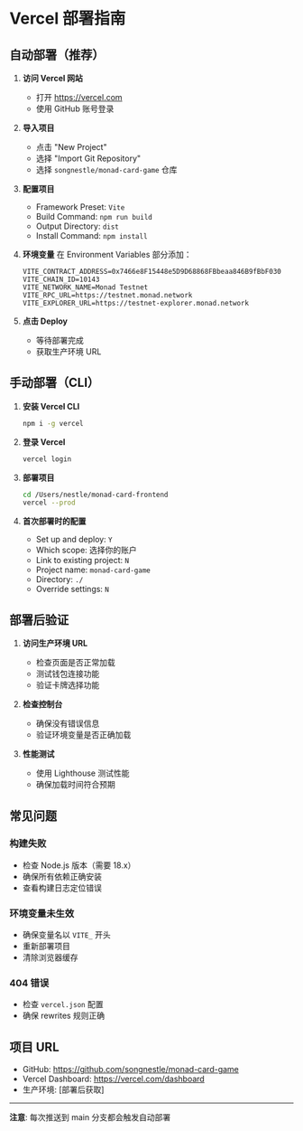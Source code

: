 # Vercel 部署指南

## 自动部署（推荐）

1. **访问 Vercel 网站**
   - 打开 https://vercel.com
   - 使用 GitHub 账号登录

2. **导入项目**
   - 点击 "New Project"
   - 选择 "Import Git Repository"
   - 选择 `songnestle/monad-card-game` 仓库

3. **配置项目**
   - Framework Preset: `Vite`
   - Build Command: `npm run build`
   - Output Directory: `dist`
   - Install Command: `npm install`

4. **环境变量**
   在 Environment Variables 部分添加：
   ```
   VITE_CONTRACT_ADDRESS=0x7466e8F15448e5D9D68868FBbeaa846B9fBbF030
   VITE_CHAIN_ID=10143
   VITE_NETWORK_NAME=Monad Testnet
   VITE_RPC_URL=https://testnet.monad.network
   VITE_EXPLORER_URL=https://testnet-explorer.monad.network
   ```

5. **点击 Deploy**
   - 等待部署完成
   - 获取生产环境 URL

## 手动部署（CLI）

1. **安装 Vercel CLI**
   ```bash
   npm i -g vercel
   ```

2. **登录 Vercel**
   ```bash
   vercel login
   ```

3. **部署项目**
   ```bash
   cd /Users/nestle/monad-card-frontend
   vercel --prod
   ```

4. **首次部署时的配置**
   - Set up and deploy: `Y`
   - Which scope: 选择你的账户
   - Link to existing project: `N`
   - Project name: `monad-card-game`
   - Directory: `./`
   - Override settings: `N`

## 部署后验证

1. **访问生产环境 URL**
   - 检查页面是否正常加载
   - 测试钱包连接功能
   - 验证卡牌选择功能

2. **检查控制台**
   - 确保没有错误信息
   - 验证环境变量是否正确加载

3. **性能测试**
   - 使用 Lighthouse 测试性能
   - 确保加载时间符合预期

## 常见问题

### 构建失败
- 检查 Node.js 版本（需要 18.x）
- 确保所有依赖正确安装
- 查看构建日志定位错误

### 环境变量未生效
- 确保变量名以 `VITE_` 开头
- 重新部署项目
- 清除浏览器缓存

### 404 错误
- 检查 `vercel.json` 配置
- 确保 rewrites 规则正确

## 项目 URL

- GitHub: https://github.com/songnestle/monad-card-game
- Vercel Dashboard: https://vercel.com/dashboard
- 生产环境: [部署后获取]

---

**注意**: 每次推送到 main 分支都会触发自动部署